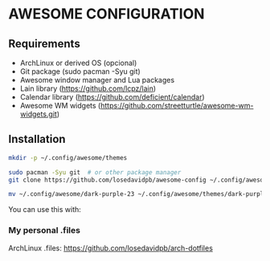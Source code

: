 # AWESOME CONFIGURATION

## Requirements

* ArchLinux or derived OS (opcional)
* Git package (sudo pacman -Syu git)
* Awesome window manager and Lua packages
* Lain library (https://github.com/lcpz/lain)
* Calendar library (https://github.com/deficient/calendar)
* Awesome WM widgets (https://github.com/streetturtle/awesome-wm-widgets.git)

## Installation

```bash
mkdir -p ~/.config/awesome/themes

sudo pacman -Syu git  # or other package manager
git clone https://github.com/losedavidpb/awesome-config ~/.config/awesome/ --recursive

mv ~/.config/awesome/dark-purple-23 ~/.config/awesome/themes/dark-purple-23
```

You can use this with:

### My personal .files

ArchLinux .files: https://github.com/losedavidpb/arch-dotfiles
